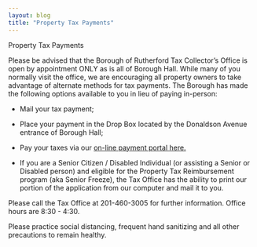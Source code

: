 ```yaml
---
layout: blog
title: "Property Tax Payments"
---
```


Property Tax Payments

Please be advised that the Borough of Rutherford Tax Collector’s Office is open by appointment ONLY as is all of Borough Hall.  While many of you normally visit the office, we are encouraging all property owners to take advantage of alternate methods for tax payments.  The Borough has made the following options available to you in lieu of paying in-person:

- Mail your tax payment;

- Place your payment in the Drop Box located by the Donaldson Avenue entrance of Borough Hall;

- Pay your taxes via our [on-line payment portal here.](https://www.cit-e.net/rutherford-nj/cit-e-access/TaxBill_Std/?TID=167&TPID=15571) 

- If you are a Senior Citizen / Disabled Individual (or assisting a Senior or Disabled person) and eligible for the Property Tax Reimbursement program (aka Senior Freeze), the Tax Office has the ability to print our portion of the application from our computer and mail it to you.

Please call the Tax Office at 201-460-3005 for further information. Office hours are 8:30 - 4:30.

Please practice social distancing, frequent hand sanitizing and all other precautions to remain healthy.

